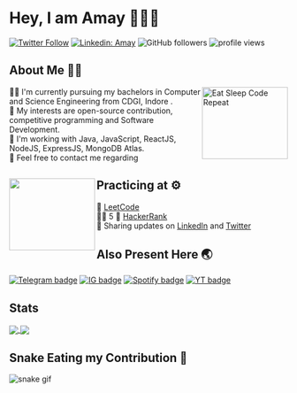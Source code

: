 # Hey, I am Amay 👋👨‍💻
[![Twitter Follow](https://img.shields.io/twitter/follow/BrajBliss?label=Follow)](https://twitter.com/intent/follow?screen_name=BrajBliss)
[![Linkedin: Amay](https://img.shields.io/badge/-Amay-blue?style=flat-square&logo=Linkedin&logoColor=white&link=https://www.linkedin.com/in/brajbliss/)](https://www.linkedin.com/in/tanyarajhans/)
![GitHub followers](https://img.shields.io/github/followers/vrindavan?label=Follow&style=social)
<img alt = "profile views" src="https://komarev.com/ghpvc/?username=vrindavan&color=brightgreen">  

## About Me 🙋‍♂️
<img alt="Eat Sleep Code Repeat" src="https://c.tenor.com/_DOBjnGspYAAAAAC/code-coding.gif" align="right" width="155" height="130"/>
👨‍🎓 I'm currently pursuing my bachelors in Computer and Science Engineering from CDGI, Indore . <br>
🤯 My interests are open-source contribution, competitive programming and Software Development. <br>
🌱 I'm working with Java, JavaScript, ReactJS, NodeJS, ExpressJS, MongoDB Atlas. <br>
📧 Feel free to contact me regarding 

## Practicing at ⚙️ <a href="https://www.linkedin.com/in/brajbliss/"><img src="https://c.tenor.com/JHQi03Q3pLAAAAAC/jim-carrey-bruce-almighty.gif?raw=true" align="left" width="155" height="130"></a>
🤧 [LeetCode](https://leetcode.com/BrajBliss/)<br>
😮‍💨 5 🌟 [HackerRank](https://www.hackerrank.com/BrajBliss)<br>
🤗 Sharing updates on [LinkedIn](https://linkedin.com/in/brajbliss) and [Twitter](https://twitter.com/BrajBliss)

## Also Present Here 🌏
[![Telegram badge](https://img.shields.io/badge/Telegram-2CA5E0?style=for-the-badge&logo=telegram&logoColor=white)](https://telegram.me/BrajBliss)
[![IG badge](https://img.shields.io/badge/Instagram-E4405F?style=for-the-badge&logo=instagram&logoColor=white)](https://instagram.com/BrajBlisss)
[![Spotify badge](https://img.shields.io/badge/Spotify-1ED760?&style=for-the-badge&logo=spotify&logoColor=white)](https://open.spotify.com/user/55m1lujjgt8airyq3b4kexcva)
[![YT badge](https://img.shields.io/badge/YouTube-FF0000?style=for-the-badge&logo=youtube&logoColor=white)](https://www.youtube.com/amayy)

## Stats

<a href="https://github.com/vrindavan">
  <img align="center" src="https://github-readme-stats.vercel.app/api?username=vrindavan&theme=aura&show_icons=true&include_all_commits=true" />
</a>
<a href="https://github.com/vrindavan">
  <img align="center" src="https://github-readme-stats.vercel.app/api/top-langs/?username=vrindavan&layout=compact" />
</a>

## Snake Eating my Contribution 🐍

![snake gif](https://github.com/vrindavan/vrindavan/blob/output/github-contribution-grid-snake.svg)
